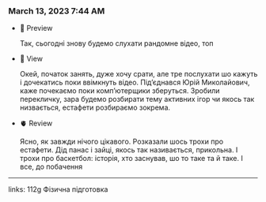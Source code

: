 
### March 13, 2023 7:44 AM

- 👀 Preview
    
    Так, сьогодні знову будемо слухати рандомне відео, топ
    
- 🧠 View
    
    Окей, початок занять, дуже хочу срати, але тре послухати шо кажуть і дочекатись поки ввімкнуть відео. Під’єднався Юрій Миколайович, каже почекаємо поки комп’ютерщики зберуться. Зробили перекличку, зара будемо розбирати тему активних ігор чи якось так низвається, естафети розбираємо зокрема. 
    
- 🫀 Review
    
    Ясно, як завжди нічого цікавого. Розказали шось трохи про естафети. Дід панас і зайці, якось так називається, прикольна. І трохи про баскетбол: історія, хто заснував, шо то таке та й таке. І все, до побачення
    



---

links: 112g Фізична підготовка

